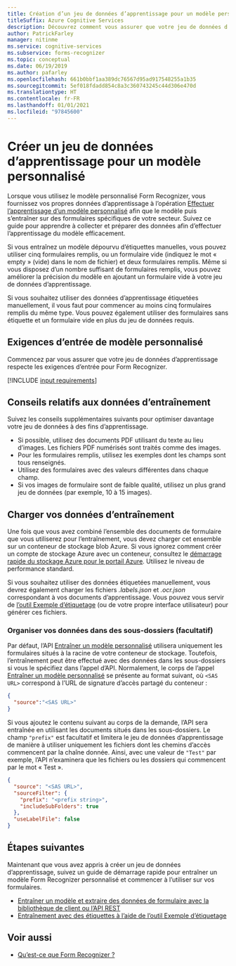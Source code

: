 ```yaml
---
title: Création d’un jeu de données d’apprentissage pour un modèle personnalisé - Form Recognizer
titleSuffix: Azure Cognitive Services
description: Découvrez comment vous assurer que votre jeu de données d’apprentissage est optimisé pour l’entraînement d’un modèle Form Recognizer.
author: PatrickFarley
manager: nitinme
ms.service: cognitive-services
ms.subservice: forms-recognizer
ms.topic: conceptual
ms.date: 06/19/2019
ms.author: pafarley
ms.openlocfilehash: 661b0bbf1aa389dc76567d95ad917548255a1b35
ms.sourcegitcommit: 5ef018fdadd854c8a3c360743245c44d306e470d
ms.translationtype: HT
ms.contentlocale: fr-FR
ms.lasthandoff: 01/01/2021
ms.locfileid: "97845600"
---
```

# <a name="build-a-training-data-set-for-a-custom-model"></a>Créer un jeu de données d’apprentissage pour un modèle personnalisé

Lorsque vous utilisez le modèle personnalisé Form Recognizer, vous fournissez vos propres données d’apprentissage à l’opération [Effectuer l’apprentissage d’un modèle personnalisé](https://westus2.dev.cognitive.microsoft.com/docs/services/form-recognizer-api-v2/operations/TrainCustomModelAsync) afin que le modèle puis s’entraîner sur des formulaires spécifiques de votre secteur. Suivez ce guide pour apprendre à collecter et préparer des données afin d’effectuer l’apprentissage du modèle efficacement.

Si vous entraînez un modèle dépourvu d’étiquettes manuelles, vous pouvez utiliser cinq formulaires remplis, ou un formulaire vide (indiquez le mot « empty » (vide) dans le nom de fichier) et deux formulaires remplis. Même si vous disposez d’un nombre suffisant de formulaires remplis, vous pouvez améliorer la précision du modèle en ajoutant un formulaire vide à votre jeu de données d’apprentissage.

Si vous souhaitez utiliser des données d’apprentissage étiquetées manuellement, il vous faut pour commencer au moins cinq formulaires remplis du même type. Vous pouvez également utiliser des formulaires sans étiquette et un formulaire vide en plus du jeu de données requis.

## <a name="custom-model-input-requirements"></a>Exigences d’entrée de modèle personnalisé

Commencez par vous assurer que votre jeu de données d’apprentissage respecte les exigences d’entrée pour Form Recognizer.

[!INCLUDE [input requirements](./includes/input-requirements.md)]

## <a name="training-data-tips"></a>Conseils relatifs aux données d’entraînement

Suivez les conseils supplémentaires suivants pour optimiser davantage votre jeu de données à des fins d’apprentissage.

* Si possible, utilisez des documents PDF utilisant du texte au lieu d’images. Les fichiers PDF numérisés sont traités comme des images.
* Pour les formulaires remplis, utilisez les exemples dont les champs sont tous renseignés.
* Utilisez des formulaires avec des valeurs différentes dans chaque champ.
* Si vos images de formulaire sont de faible qualité, utilisez un plus grand jeu de données (par exemple, 10 à 15 images).

## <a name="upload-your-training-data"></a>Charger vos données d’entraînement

Une fois que vous avez combiné l’ensemble des documents de formulaire que vous utiliserez pour l’entraînement, vous devez charger cet ensemble sur un conteneur de stockage blob Azure. Si vous ignorez comment créer un compte de stockage Azure avec un conteneur, consultez le [démarrage rapide du stockage Azure pour le portail Azure](../../storage/blobs/storage-quickstart-blobs-portal.md). Utilisez le niveau de performance standard.

Si vous souhaitez utiliser des données étiquetées manuellement, vous devrez également charger les fichiers *.labels.json* et *.ocr.json* correspondant à vos documents d’apprentissage. Vous pouvez vous servir de [l’outil Exemple d’étiquetage](./quickstarts/label-tool.md) (ou de votre propre interface utilisateur) pour générer ces fichiers.

### <a name="organize-your-data-in-subfolders-optional"></a>Organiser vos données dans des sous-dossiers (facultatif)

Par défaut, l’API [Entraîner un modèle personnalisé](https://westus2.dev.cognitive.microsoft.com/docs/services/form-recognizer-api-v2/operations/TrainCustomModelAsync) utilisera uniquement les formulaires situés à la racine de votre conteneur de stockage. Toutefois, l’entraînement peut être effectué avec des données dans les sous-dossiers si vous le spécifiez dans l’appel d’API. Normalement, le corps de l’appel [Entraîner un modèle personnalisé](https://westus2.dev.cognitive.microsoft.com/docs/services/form-recognizer-api-v2/operations/TrainCustomModelAsync) se présente au format suivant, où `<SAS URL>` correspond à l’URL de signature d’accès partagé du conteneur :

```json
{
  "source":"<SAS URL>"
}
```

Si vous ajoutez le contenu suivant au corps de la demande, l’API sera entraînée en utilisant les documents situés dans les sous-dossiers. Le champ `"prefix"` est facultatif et limitera le jeu de données d’apprentissage de manière à utiliser uniquement les fichiers dont les chemins d’accès commencent par la chaîne donnée. Ainsi, avec une valeur de `"Test"` par exemple, l’API n’examinera que les fichiers ou les dossiers qui commencent par le mot « Test ».

```json
{
  "source": "<SAS URL>",
  "sourceFilter": {
    "prefix": "<prefix string>",
    "includeSubFolders": true
  },
  "useLabelFile": false
}
```

## <a name="next-steps"></a>Étapes suivantes

Maintenant que vous avez appris à créer un jeu de données d’apprentissage, suivez un guide de démarrage rapide pour entraîner un modèle Form Recognizer personnalisé et commencer à l’utiliser sur vos formulaires.

* [Entraîner un modèle et extraire des données de formulaire avec la bibliothèque de client ou l’API REST](./quickstarts/client-library.md)
* [Entraînement avec des étiquettes à l’aide de l’outil Exemple d’étiquetage](./quickstarts/label-tool.md)

## <a name="see-also"></a>Voir aussi

* [Qu’est-ce que Form Recognizer ?](./overview.md)